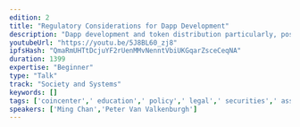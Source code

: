 ```yaml
---
edition: 2
title: "Regulatory Considerations for Dapp Development"
description: "Dapp development and token distribution particularly, pose unique questions for regulators and law enforcement. Ethereum Foundation Executive Director, Ming Chan, will introduce the topic of regulatory issues when creating Dapps, followed by Peter Van Valkenburgh introducing Coin Center. Peter will give a brief summary of Coin Center's advocacy work and the current legal landscape surrounding these technologies."
youtubeUrl: "https://youtu.be/5J8BL60_zj8"
ipfsHash: "QmaRmUHTtDcjuYF2rUenMMvNenntVbiUKGqarZsceCeqNA"
duration: 1399
expertise: "Beginner"
type: "Talk"
track: "Society and Systems"
keywords: []
tags: ['coincenter',' education',' policy',' legal',' securities',' assets',' tokens',' regulations','Society and Systems']
speakers: ['Ming Chan','Peter Van Valkenburgh']
---
```

